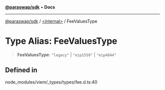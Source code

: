 [**@paraswap/sdk**](../../README.md) • **Docs**

***

[@paraswap/sdk](../../globals.md) / [\<internal\>](../README.md) / FeeValuesType

# Type Alias: FeeValuesType

> **FeeValuesType**: `"legacy"` \| `"eip1559"` \| `"eip4844"`

## Defined in

node\_modules/viem/\_types/types/fee.d.ts:40
